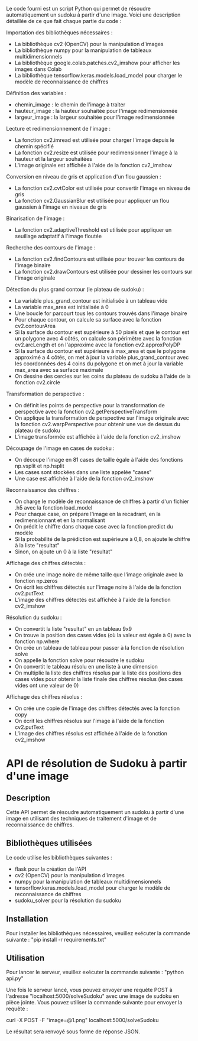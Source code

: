 Le code fourni est un script Python qui permet de résoudre automatiquement un sudoku à partir d'une image. Voici une description détaillée de ce que fait chaque partie du code :

Importation des bibliothèques nécessaires :

* La bibliothèque cv2 (OpenCV) pour la manipulation d'images
* La bibliothèque numpy pour la manipulation de tableaux multidimensionnels
* La bibliothèque google.colab.patches.cv2_imshow pour afficher les images dans Colab
* La bibliothèque tensorflow.keras.models.load_model pour charger le modèle de reconnaissance de chiffres

Définition des variables :

* chemin_image : le chemin de l'image à traiter
* hauteur_image : la hauteur souhaitée pour l'image redimensionnée
* largeur_image : la largeur souhaitée pour l'image redimensionnée

Lecture et redimensionnement de l'image :

* La fonction cv2.imread est utilisée pour charger l'image depuis le chemin spécifié
* La fonction cv2.resize est utilisée pour redimensionner l'image à la hauteur et la largeur souhaitées
* L'image originale est affichée à l'aide de la fonction cv2_imshow

Conversion en niveau de gris et application d'un flou gaussien :

* La fonction cv2.cvtColor est utilisée pour convertir l'image en niveau de gris
* La fonction cv2.GaussianBlur est utilisée pour appliquer un flou gaussien à l'image en niveaux de gris

Binarisation de l'image :

* La fonction cv2.adaptiveThreshold est utilisée pour appliquer un seuillage adaptatif à l'image floutée

Recherche des contours de l'image :

* La fonction cv2.findContours est utilisée pour trouver les contours de l'image binaire
* La fonction cv2.drawContours est utilisée pour dessiner les contours sur l'image originale

Détection du plus grand contour (le plateau de sudoku) :

* La variable plus_grand_contour est initialisée à un tableau vide
* La variable max_area est initialisée à 0
* Une boucle for parcourt tous les contours trouvés dans l'image binaire
* Pour chaque contour, on calcule sa surface avec la fonction cv2.contourArea
* Si la surface du contour est supérieure à 50 pixels et que le contour est un polygone avec 4 côtés, on calcule son périmètre avec la fonction cv2.arcLength et on l'approxime avec la fonction cv2.approxPolyDP
* Si la surface du contour est supérieure à max_area et que le polygone approximé a 4 côtés, on met à jour la variable plus_grand_contour avec les coordonnées des 4 coins du polygone et on met à jour la variable max_area avec sa surface maximale
* On dessine des cercles sur les coins du plateau de sudoku à l'aide de la fonction cv2.circle

Transformation de perspective :

* On définit les points de perspective pour la transformation de perspective avec la fonction cv2.getPerspectiveTransform
* On applique la transformation de perspective sur l'image originale avec la fonction cv2.warpPerspective pour obtenir une vue de dessus du plateau de sudoku
* L'image transformée est affichée à l'aide de la fonction cv2_imshow

Découpage de l'image en cases de sudoku :

* On découpe l'image en 81 cases de taille égale à l'aide des fonctions np.vsplit et np.hsplit
* Les cases sont stockées dans une liste appelée "cases"
* Une case est affichée à l'aide de la fonction cv2_imshow

Reconnaissance des chiffres :

* On charge le modèle de reconnaissance de chiffres à partir d'un fichier .h5 avec la fonction load_model
* Pour chaque case, on prépare l'image en la recadrant, en la redimensionnant et en la normalisant
* On prédit le chiffre dans chaque case avec la fonction predict du modèle
* Si la probabilité de la prédiction est supérieure à 0,8, on ajoute le chiffre à la liste "resultat"
* Sinon, on ajoute un 0 à la liste "resultat"

Affichage des chiffres détectés :

* On crée une image noire de même taille que l'image originale avec la fonction np.zeros
* On écrit les chiffres détectés sur l'image noire à l'aide de la fonction cv2.putText
* L'image des chiffres détectés est affichée à l'aide de la fonction cv2_imshow

Résolution du sudoku :

* On convertit la liste "resultat" en un tableau 9x9
* On trouve la position des cases vides (où la valeur est égale à 0) avec la fonction np.where
* On crée un tableau de tableau pour passer à la fonction de résolution solve
* On appelle la fonction solve pour résoudre le sudoku
* On convertit le tableau résolu en une liste à une dimension
* On multiplie la liste des chiffres résolus par la liste des positions des cases vides pour obtenir la liste finale des chiffres résolus (les cases vides ont une valeur de 0)

Affichage des chiffres résolus :

* On crée une copie de l'image des chiffres détectés avec la fonction copy
* On écrit les chiffres résolus sur l'image à l'aide de la fonction cv2.putText
* L'image des chiffres résolus est affichée à l'aide de la fonction cv2_imshow

# API de résolution de Sudoku à partir d'une image

## Description
Cette API permet de résoudre automatiquement un sudoku à partir d'une image en utilisant des techniques de traitement d'image et de reconnaissance de chiffres.

## Bibliothèques utilisées
Le code utilise les bibliothèques suivantes :
- flask pour la création de l'API
- cv2 (OpenCV) pour la manipulation d'images
- numpy pour la manipulation de tableaux multidimensionnels
- tensorflow.keras.models.load_model pour charger le modèle de reconnaissance de chiffres
- sudoku_solver pour la résolution du sudoku

## Installation
Pour installer les bibliothèques nécessaires, veuillez exécuter la commande suivante :
"pip install -r requirements.txt"

## Utilisation
Pour lancer le serveur, veuillez exécuter la commande suivante :
"python api.py"

Une fois le serveur lancé, vous pouvez envoyer une requête POST à l'adresse "localhost:5000/solveSudoku" avec une image de sudoku en pièce jointe. Vous pouvez utiliser la commande suivante pour envoyer la requête :

curl -X POST -F "image=@1.png" localhost:5000/solveSudoku

Le résultat sera renvoyé sous forme de réponse JSON.
